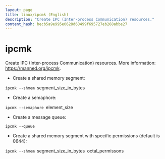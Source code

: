 ```yaml
---
layout: page
title: linux/ipcmk (English)
description: "Create IPC (Inter-process Communication) resources."
content_hash: becb5a9e995e0628d68499f695727eb268abbe27
---
```

# ipcmk

Create IPC (Inter-process Communication) resources.
More information: <https://manned.org/ipcmk>.

- Create a shared memory segment:

`ipcmk --shmem `<span class="tldr-var badge badge-pill bg-dark-lm bg-white-dm text-white-lm text-dark-dm font-weight-bold">segment_size_in_bytes</span>

- Create a semaphore:

`ipcmk --semaphore `<span class="tldr-var badge badge-pill bg-dark-lm bg-white-dm text-white-lm text-dark-dm font-weight-bold">element_size</span>

- Create a message queue:

`ipcmk --queue`

- Create a shared memory segment with specific permissions (default is 0644):

`ipcmk --shmem `<span class="tldr-var badge badge-pill bg-dark-lm bg-white-dm text-white-lm text-dark-dm font-weight-bold">segment_size_in_bytes</span>` `<span class="tldr-var badge badge-pill bg-dark-lm bg-white-dm text-white-lm text-dark-dm font-weight-bold">octal_permissons</span>
